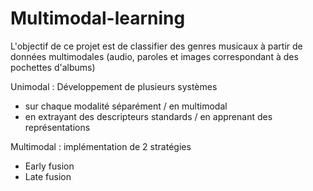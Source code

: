 # Multimodal-learning

L'objectif de ce projet est de classifier des genres musicaux à partir de données multimodales (audio, paroles et images correspondant à des pochettes d'albums)

Unimodal : Développement de plusieurs systèmes
- sur chaque modalité séparément / en multimodal
- en extrayant des descripteurs standards / en apprenant des représentations

Multimodal :  implémentation de 2 stratégies
- Early fusion
- Late fusion
